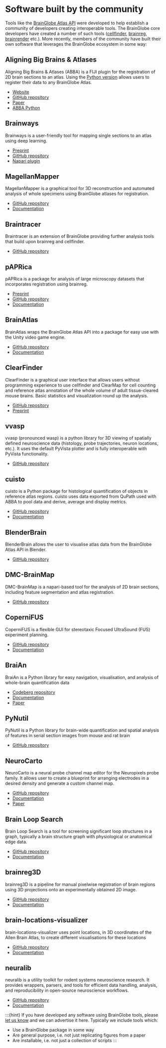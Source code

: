 # Software built by the community

Tools like the [BrainGlobe Atlas API](/documentation/brainglobe-atlasapi/index) were developed to help establish a community of 
developers creating interoperable tools. The BrainGlobe core developers have created a number of such tools
([cellfinder](/documentation/cellfinder/index), [brainreg](/documentation/brainreg/index), 
[brainrender](/documentation/brainrender/index) etc.). More recently, members of the community have built their own 
software that leverages the BrainGlobe ecosystem in some way:

## Aligning Big Brains & Atlases
Aligning Big Brains & Atlases (ABBA) is a FIJI plugin for the registration of 2D brain sections to an atlas. Using 
the [Python version](https://github.com/BIOP/abba_python) allows users to register their data to any BrainGlobe Atlas. 
- [Website](https://biop.github.io/ijp-imagetoatlas/registration.html)
- [GitHub repository](https://github.com/BIOP/ijp-imagetoatlas)
- [Paper](https://doi.org/10.1016/j.celrep.2025.115876)
- [ABBA Python](https://github.com/BIOP/abba_python)

## Brainways
Brainways is a user-friendly tool for mapping single sections to an atlas using deep learning. 

- [Preprint](https://www.biorxiv.org/content/10.1101/2023.05.25.542252v1)
- [GitHub repository](https://github.com/bkntr/brainways)
- [Napari plugin](https://github.com/bkntr/napari-brainways)

## MagellanMapper
MagellanMapper is a graphical tool for 3D reconstruction and automated analysis of whole specimens using BrainGlobe 
atlases for registration. 
- [GitHub repository](https://github.com/sanderslab/magellanmapper)
- [Documentation](https://magellanmapper.readthedocs.io/en/latest/)


## Braintracer
Braintracer is an extension of BrainGlobe providing further analysis tools that build upon brainreg and cellfinder.
- [GitHub repository](https://github.com/samclothier/braintracer)

## pAPRica
pAPRica is a package for analysis of large microscopy datasets that incorporates registration using brainreg.
- [Preprint](https://www.biorxiv.org/content/10.1101/2023.01.27.525687v1)
- [GitHub repository](https://github.com/WyssCenter/pAPRica)
- [Documentation](https://wysscenter.github.io/pAPRica/index.html)

## BrainAtlas
BrainAtlas wraps the BrainGlobe Atlas API into a package for easy use with the Unity video game engine.
- [GitHub repository](https://github.com/VirtualBrainLab/BrainAtlas/)
- [Documentation](https://virtualbrainlab.org/misc/brain_atlas.html)

## ClearFinder
ClearFinder is a graphical user interface that allows users without programming experience to use cellfinder and ClearMap for cell counting and reference atlas annotation of the whole volume of adult tissue-cleared mouse brains. Basic statistics and visualization round up the analysis.
- [GitHub repository](https://github.com/stegiopast/ClearFinder)
- [Preprint](https://www.biorxiv.org/content/10.1101/2024.06.21.599877v1)

## vvasp
vvasp (pronounced wasp) is a python library for 3D viewing of spatially defined neuroscience data (histology, probe trajectories, neuron locations, etc.).  It uses the default PyVista plotter and is fully interoperable with PyVista functionality.
- [GitHub repository](https://github.com/spkware/vvasp)

## cuisto
cuisto is a Python package for histological quantification of objects in reference atlas regions.
cuisto uses data exported from QuPath used with ABBA to pool data and derive, average and display metrics.
- [GitHub repository](https://github.com/TeamNCMC/cuisto)
- [Documentation](https://teamncmc.github.io/cuisto)

## BlenderBrain
BlenderBrain allows the user to visualise atlas data from the BrainGlobe Atlas API in Blender.
- [GitHub repository](https://github.com/ArtemKirsanov/BlenderBrain)

## DMC-BrainMap
DMC-BrainMap is a napari-based tool for the analysis of 2D brain sections, including feature segmentation and atlas registration. 
- [GitHub repository](https://github.com/hejDMC/napari-dmc-brainmap)

## CoperniFUS
CoperniFUS is a flexible GUI for stereotaxic Focused UltraSound (FUS) experiment planning.
- [GitHub repository](https://github.com/Tomaubier/CoperniFUS)
- [Documentation](https://copernifus.readthedocs.io/en/latest/index.html)

## BraiAn
BraiAn is a Python library for easy navigation, visualisation, and analysis of whole-brain quantification data
- [Codeberg repository](https://codeberg.org/SilvaLab/BraiAn)
- [Documentation](https://silvalab.codeberg.page/BraiAn)
- [Paper](https://doi.org/10.1016/j.celrep.2025.115876)

## PyNutil
PyNutil is a Python library for brain-wide quantification and spatial analysis of features in serial section images from mouse and rat brain
- [GitHub repository](https://github.com/Neural-Systems-at-UIO/PyNutil)

## NeuroCarto
NeuroCarto is a neural probe channel map editor for the Neuropixels probe family. It allows user to create a blueprint for arranging electrodes in a desired density and generate a custom channel map.
- [GitHub repository](https://github.com/AntonioST/NeuroCarto)
- [Documentation](https://neurocarto.readthedocs.io/en/latest/)
- [Paper](https://doi.org/10.1007/s12021-024-09705-2)

## Brain Loop Search
Brain Loop Search is a tool for screening significant loop structures in a graph, typically a brain structure graph with physiological or anatomical edge data.
- [GitHub repository](https://github.com/SEU-ALLEN-codebase/brain-loop-search)
- [Documentation](https://seu-allen-codebase.github.io/brain-loop-search/brain_loop_search.html)

## brainreg3D
brainreg3D is a pipeline for manual pixelwise registration of brain regions using 3D projections onto an experimentally obtained 2D image. 
- [GitHub repository](https://github.com/JoeRicotta/brainreg3D)
- [Documentation](https://github.com/JoeRicotta/brainreg3D/blob/6947b843d6359762520487ff8c51220e50992f47/description.md)

## brain-locations-visualizer
brain-locations-visualizer uses point locations, in 3D coordinates of the Allen Brain Atlas, to create different visualisations for these locations
- [GitHub repository](https://github.com/HernandoMV/brain-locations-visualizer)
- [Documentation](https://hernandomv.github.io/brain-locations-visualizer)

## neuralib
neuralib is a utility toolkit for rodent systems neuroscience research. It provides wrappers, parsers, and tools for efficient data handling, analysis, and reproducibility in open-source neuroscience workflows.
- [GitHub repository](https://github.com/ytsimon2004/neuralib)
- [Documentation](https://neuralib.readthedocs.io)

:::{hint}
If you have developed any software using BrainGlobe tools, please [let us know](../contact) and we can advertise it here. Typically we include tools which:

- Use a BrainGlobe package in some way
- Are general purpose, i.e. not just replicating figures from a paper
- Are installable, i.e. not just a collection of scripts
:::

